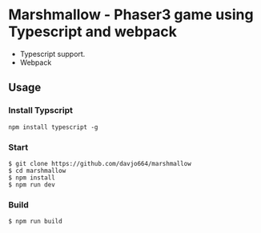 # Marshmallow - Phaser3 game using Typescript and webpack

- Typescript support.
- Webpack

## Usage

### Install Typscript

```
npm install typescript -g
```

### Start

```
$ git clone https://github.com/davjo664/marshmallow
$ cd marshmallow
$ npm install
$ npm run dev
```

### Build

```
$ npm run build
```